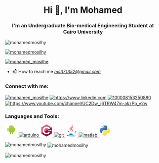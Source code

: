 <h1 align="center">Hi 👋, I'm Mohamed</h1>
<h3 align="center">I'm an Undergraduate Bio-medical Engineering Student at Cairo University</h3>

<p align="left"> <img src="https://komarev.com/ghpvc/?username=mohamedmosilhy&label=Profile%20views&color=0e75b6&style=flat" alt="mohamedmosilhy" /> </p>

<p align="left"> <a href="https://github.com/ryo-ma/github-profile-trophy"><img src="https://github-profile-trophy.vercel.app/?username=mohamedmosilhy" alt="mohamedmosilhy" /></a> </p>

<p align="left"> <a href="https://twitter.com/mohamed_mosilhe" target="blank"><img src="https://img.shields.io/twitter/follow/mohamed_mosilhe?logo=twitter&style=for-the-badge" alt="mohamed_mosilhe" /></a> </p>

- 📫 How to reach me *ms371352@gmail.com*

<h3 align="left">Connect with me:</h3>
<p align="left">
<a href="https://twitter.com/mohamed_mosilhe" target="blank"><img align="center" src="https://raw.githubusercontent.com/rahuldkjain/github-profile-readme-generator/master/src/images/icons/Social/twitter.svg" alt="mohamed_mosilhe" height="30" width="40" /></a>
<a href="https://linkedin.com/in/https://www.linkedin.com" target="blank"><img align="center" src="https://raw.githubusercontent.com/rahuldkjain/github-profile-readme-generator/master/src/images/icons/Social/linked-in-alt.svg" alt="https://www.linkedin.com" height="30" width="40" /></a>
<a href="https://fb.com/100008153250880" target="blank"><img align="center" src="https://raw.githubusercontent.com/rahuldkjain/github-profile-readme-generator/master/src/images/icons/Social/facebook.svg" alt="100008153250880" height="30" width="40" /></a>
<a href="https://www.youtube.com/channel/UC2Dw_j6TRW47m-akzPb_y2w" target="blank"><img align="center" src="https://raw.githubusercontent.com/rahuldkjain/github-profile-readme-generator/master/src/images/icons/Social/youtube.svg" alt="https://www.youtube.com/channel/UC2Dw_j6TRW47m-akzPb_y2w" height="30" width="40" /></a>
</p>

<h3 align="left">Languages and Tools:</h3>
<p align="left"> <a href="https://developer.android.com" target="_blank" rel="noreferrer"> <img src="https://raw.githubusercontent.com/devicons/devicon/master/icons/android/android-original-wordmark.svg" alt="android" width="40" height="40"/> </a> <a href="https://www.arduino.cc/" target="_blank" rel="noreferrer"> <img src="https://cdn.worldvectorlogo.com/logos/arduino-1.svg" alt="arduino" width="40" height="40"/> </a> <a href="https://www.w3schools.com/cpp/" target="_blank" rel="noreferrer"> <img src="https://raw.githubusercontent.com/devicons/devicon/master/icons/cplusplus/cplusplus-original.svg" alt="cplusplus" width="40" height="40"/> </a> <a href="https://git-scm.com/" target="_blank" rel="noreferrer"> <img src="https://www.vectorlogo.zone/logos/git-scm/git-scm-icon.svg" alt="git" width="40" height="40"/> </a> <a href="https://www.java.com" target="_blank" rel="noreferrer"> <img src="https://raw.githubusercontent.com/devicons/devicon/master/icons/java/java-original.svg" alt="java" width="40" height="40"/> </a> <a href="https://www.mathworks.com/" target="_blank" rel="noreferrer"> <img src="https://upload.wikimedia.org/wikipedia/commons/2/21/Matlab_Logo.png" alt="matlab" width="40" height="40"/> </a> <a href="https://www.python.org" target="_blank" rel="noreferrer"> <img src="https://raw.githubusercontent.com/devicons/devicon/master/icons/python/python-original.svg" alt="python" width="40" height="40"/> </a> </p>

<p><img align="left" src="https://github-readme-stats.vercel.app/api/top-langs?username=mohamedmosilhy&show_icons=true&locale=en&layout=compact" alt="mohamedmosilhy" /></p>

<p>&nbsp;<img align="center" src="https://github-readme-stats.vercel.app/api?username=mohamedmosilhy&show_icons=true&locale=en" alt="mohamedmosilhy" /></p>

<p><img align="center" src="https://github-readme-streak-stats.herokuapp.com/?user=mohamedmosilhy&" alt="mohamedmosilhy" /></p>
